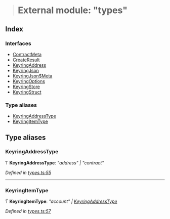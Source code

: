 > # External module: "types"

## Index

### Interfaces

* [ContractMeta](../interfaces/_types_.contractmeta.md)
* [CreateResult](../interfaces/_types_.createresult.md)
* [KeyringAddress](../interfaces/_types_.keyringaddress.md)
* [KeyringJson](../interfaces/_types_.keyringjson.md)
* [KeyringJson$Meta](../interfaces/_types_.keyringjson_meta.md)
* [KeyringOptions](../interfaces/_types_.keyringoptions.md)
* [KeyringStore](../interfaces/_types_.keyringstore.md)
* [KeyringStruct](../interfaces/_types_.keyringstruct.md)

### Type aliases

* [KeyringAddressType](_types_.md#keyringaddresstype)
* [KeyringItemType](_types_.md#keyringitemtype)

## Type aliases

###  KeyringAddressType

Ƭ **KeyringAddressType**: *"address" | "contract"*

*Defined in [types.ts:55](https://github.com/polkadot-js/ui/blob/6e4f9df/packages/ui-keyring/src/types.ts#L55)*

___

###  KeyringItemType

Ƭ **KeyringItemType**: *"account" | [KeyringAddressType](_types_.md#keyringaddresstype)*

*Defined in [types.ts:57](https://github.com/polkadot-js/ui/blob/6e4f9df/packages/ui-keyring/src/types.ts#L57)*